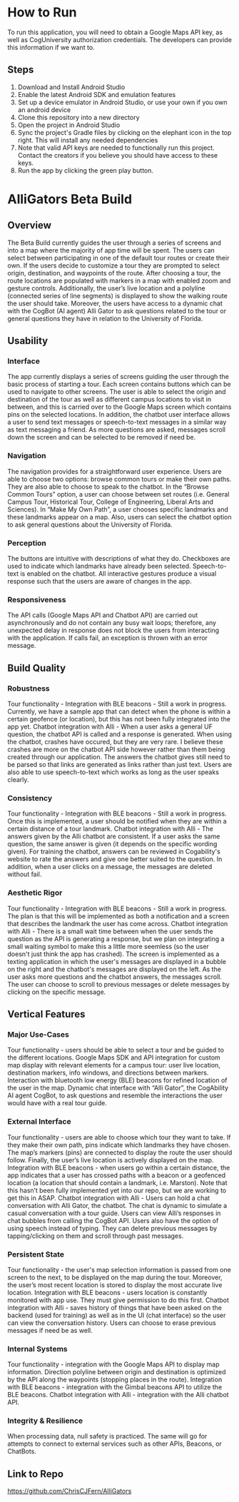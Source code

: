 # How to Run
To run this application, you will need to obtain a Google Maps API key, as well as CogUniversity authorization credentials. The developers can provide this information if we want to.
## Steps
<ol>
<li>Download and Install Android Studio</li>
<li>Enable the latest Android SDK and emulation features</li>
<li>Set up a device emulator in Android Studio, or use your own if you own an android device</li>
<li>Clone this repository into a new directory</li>
<li>Open the project in Android Studio</li>
<li>Sync the project's Gradle files by clicking on the elephant icon in the top right. This will install any needed dependencies</li>
<li>Note that valid API keys are needed to functionally run this project. Contact the creators if you believe you should have access to these keys.</li>
<li>Run the app by clicking the green play button.</li>
</ol>

# AlliGators Beta Build

## Overview
The Beta Build currently guides the user through a series of screens and into a map where the majority of app time will be spent. The users can select between participating in one of the default tour routes or create their own. If the users decide to customize a tour they are prompted to select origin, destination, and waypoints of the route. After choosing a tour, the route locations are populated with markers in a map with enabled zoom and gesture controls. Additionally, the user’s live location and a polyline (connected series of line segments) is displayed to show the walking route the user should take. Moreover, the users have access to a dynamic chat with the CogBot (AI agent) Alli Gator to ask questions related to the tour or general questions they have in relation to the University of Florida.

## Usability

### Interface
The app currently displays a series of screens guiding the user through the basic process of starting a tour. Each screen contains buttons which can be used to navigate to other screens. The user is able to select the origin and destination of the tour as well as different campus locations to visit in between, and this is carried over to the Google Maps screen which contains pins on the selected locations. In addition, the chatbot user interface allows a user to send text messages or speech-to-text messages in a similar way as text messaging a friend. As more questions are asked, messages scroll down the screen and can be selected to be removed if need be.

### Navigation
The navigation provides for a straightforward user experience. Users are able to choose two options: browse common tours or make their own paths. They are also able to choose to speak to the chatbot. In the “Browse Common Tours” option, a user can choose between set routes (i.e. General Campus Tour, Historical Tour, College of Engineering, Liberal Arts and Sciences). In “Make My Own Path”, a user chooses specific landmarks and these landmarks appear on a map. Also, users can select the chatbot option to ask general questions about the University of Florida.

### Perception
The buttons are intuitive with descriptions of what they do. Checkboxes are used to indicate which landmarks have already been selected. Speech-to-text is enabled on the chatbot. All interactive gestures produce a visual response such that the users are aware of changes in the app. 

### Responsiveness
The API calls (Google Maps API and Chatbot API) are carried out asynchronously and do not contain any busy wait loops; therefore, any unexpected delay in response does not block the users from interacting with the application. If calls fail, an exception is thrown with an error message. 

## Build Quality

### Robustness
Tour functionality - 
Integration with BLE beacons - Still a work in progress. Currently, we have a sample app that can detect when the phone is within a certain geofence (or location), but this has not been fully integrated into the app yet.
Chatbot integration with Alli - When a user asks a general UF question, the chatbot API is called and a response is generated. When using the chatbot, crashes have occured, but they are very rare. I believe these crashes are more on the chatbot API side however rather than them being created through our application. The answers the chatbot gives still need to be parsed so that links are generated as links rather than just text. Users are also able to use speech-to-text which works as long as the user speaks clearly.

### Consistency
Tour functionality -
Integration with BLE beacons - Still a work in progress. Once this is implemented, a user should be notified when they are within a certain distance of a tour landmark.
Chatbot integration with Alli - The answers given by the Alli chatbot are consistent. If a user asks the same question, the same answer is given (it depends on the specific wording given). For training the chatbot, answers can be reviewed in Cogability's website to rate the answers and give one better suited to the question. In addition, when a user clicks on a message, the messages are deleted without fail.

### Aesthetic Rigor
Tour functionality -
Integration with BLE beacons - Still a work in progress. The plan is that this will be implemented as both a notification and a screen that describes the landmark the user has come across. 
Chatbot integration with Alli - There is a small wait time between when the user sends the question as the API is generating a response, but we plan on integrating a small waiting symbol to make this a little more seemless (so the user doesn't just think the app has crashed). The screen is implemented as a texting application in which the user's messages are displayed in a bubble on the right and the chatbot's messages are displayed on the left. As the user asks more questions and the chatbot answers, the messages scroll. The user can choose to scroll to previous messages or delete messages by clicking on the specific message. 

## Vertical Features

### Major Use-Cases
Tour functionality - users should be able to select a tour and be guided to the different locations. Google Maps SDK and API integration for custom map display with relevant elements for a campus tour: user live location, destination markers, info windows, and directions between markers.
Interaction with bluetooth low energy (BLE) beacons for refined location of the user in the map.
Dynamic chat interface with “Alli Gator”, the CogAbility AI agent CogBot, to ask questions and resemble the interactions the user would have with a real tour guide.



### External Interface
Tour functionality - users are able to choose which tour they want to take. If they make their own path, pins indicate which landmarks they have chosen. The map’s markers (pins) are connected to display the route the user should follow. Finally, the user’s live location is actively displayed on the map.
Integration with BLE beacons - when users go within a certain distance, the app indicates that a user has crossed paths with a beacon or a geofenced location (a location that should contain a landmark, i.e. Marston). Note that this hasn’t been fully implemented yet into our repo, but we are working to get this in ASAP.
Chatbot integration with Alli - Users can hold a chat conversation with Alli Gator, the chatbot. The chat is dynamic to simulate a casual conversation with a tour guide. Users can view Alli’s responses in chat bubbles from calling the CogBot API. Users also have the option of using speech instead of typing. They can delete previous messages by tapping/clicking on them and scroll through past messages.

### Persistent State
Tour functionality - the user's map selection information is passed from one screen to the next, to be displayed on the map during the tour. Moreover, the user’s most recent location is stored to display the most accurate live location.
Integration with BLE beacons - users location is constantly monitored with app use. They must give permission to do this first.
Chatbot integration with Alli - saves history of things that have been asked on the backend (used for training) as well as in the UI (chat interface) so the user can view the conversation history. Users can choose to erase previous messages if need be as well.

### Internal Systems
Tour functionality - integration with the Google Maps API to display map information. Direction polyline between origin and destination is optimized by the API along the waypoints (stopping places in the route).
Integration with BLE beacons - integration with the Gimbal beacons API to utilize the BLE beacons. 
Chatbot integration with Alli - integration with the Alli chatbot API.

### Integrity & Resilience
When processing data, null safety is practiced. The same will go for attempts to connect to external services such as other APIs, Beacons, or ChatBots.

## Link to Repo
https://github.com/ChrisCJFern/AlliGators
